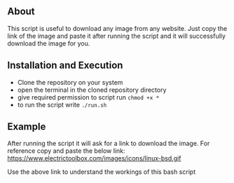 ## About

This script is useful to download any image from any website. Just copy the link of the image and paste it after running the script and it will successfully download the image for you.


## Installation and Execution

- Clone the repository on your system 
- open the terminal in the cloned repository directory
- give required permission to script run ```chmod +x *```
- to run the script write ```./run.sh```

## Example

After running the script it will ask for a link to download the image. For reference copy and paste the below link: https://www.electrictoolbox.com/images/icons/linux-bsd.gif

Use the above link to understand the workings of this bash script
